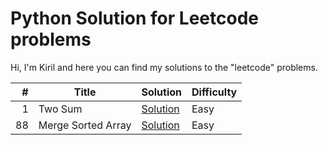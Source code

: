 # Python Solution for Leetcode problems



Hi, I'm Kiril and here you can find my solutions to the "leetcode" problems.

|#| Title | Solution |Difficulty|
|-----:|-----------|-----------|-----------|
|   1 |Two Sum| [Solution](https://github.com/KirilDan/leetcode/blob/main/Solutions/Two%20Sum.ipynb)|Easy|
|   88 |Merge Sorted Array| [Solution](https://github.com/KirilDan/leetcode/blob/main/Solutions/Two%20Sum.ipynb)|Easy|

